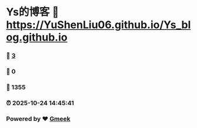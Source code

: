 # Ys的博客 :link: https://YuShenLiu06.github.io/Ys_blog.github.io 
### :page_facing_up: [3](https://YuShenLiu06.github.io/Ys_blog.github.io/tag.html) 
### :speech_balloon: 0 
### :hibiscus: 1355 
### :alarm_clock: 2025-10-24 14:45:41 
### Powered by :heart: [Gmeek](https://github.com/Meekdai/Gmeek)
